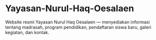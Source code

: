 # Yayasan-Nurul-Haq-Oesalaen
Website resmi Yayasan Nurul Haq Oesalaen — menyediakan informasi tentang madrasah, program pendidikan, pendaftaran siswa baru, galeri kegiatan, dan kontak.
